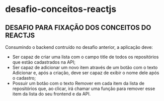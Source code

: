 # desafio-conceitos-reactjs

## DESAFIO PARA FIXAÇÃO DOS CONCEITOS DO REACTJS

Consumindo o backend contruído no desafio anterior, a aplicação deve:
  - Ser capaz de criar uma lista com o campo title de todos os repositórios que estão cadastrados na API;
  - Ser capaz de adicionar um novo item através de um botão com o texto Adicionar e, após a criação, deve ser capaz de exibir o nome dele após o cadastro;
  - Possuir um botão com o texto Remover em cada item da lista de repositórios que, ao clicar, irá chamar uma função para remover esse item da lista do seu frontend e da API.
